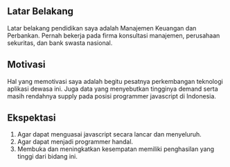 [//]: # (Ceritakan sedikit tentang latar belakangmu seperti pendidikan terakhir atau pekerjaan sebelumnya)
## Latar Belakang
Latar belakang pendidikan saya adalah Manajemen Keuangan dan Perbankan.
Pernah bekerja pada firma konsultasi manajemen, perusahaan sekuritas, dan bank swasta nasional.

[//]: # (Motivasi apa yang mendorongmu untuk ikut program coding bootcamp di Hacktiv8?)
## Motivasi
Hal yang memotivasi saya adalah begitu pesatnya perkembangan teknologi aplikasi dewasa ini.
Juga data yang menyebutkan tingginya demand serta masih rendahnya supply pada posisi programmer javascript di Indonesia.

[//]: # (Beri tahu kami, apa yang ingin kamu dapatkan di Hacktiv8 dan apa yang ingin kamu capai setelah lulus dari sini?)
## Ekspektasi
1. Agar dapat menguasai javascript secara lancar dan menyeluruh.
2. Agar dapat menjadi programmer handal.
3. Membuka dan meningkatkan kesempatan memiliki penghasilan yang tinggi dari bidang ini.

[//]: # (Apakah ada hal lain yang ingin disampaikan? Bila ada, kamu bebas untuk menuliskannya)
